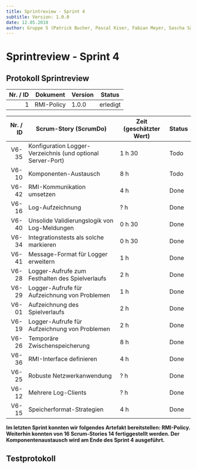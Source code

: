 ```yaml
---
title: Sprintreview - Sprint 4
subtitle: Version: 1.0.0
date: 12.05.2018
author: Gruppe 5 (Patrick Bucher, Pascal Kiser, Fabian Meyer, Sascha Sägesser)
---
```


# Sprintreview - Sprint 4

## Protokoll Sprintreview

| Nr. / ID | Dokument                 | Version  | Status   |
| -------: | ------------------------ | -------- | -------- |
| 1        | RMI-Policy               | 1.0.0    | erledigt |

| Nr. / ID | Scrum-Story (ScrumDo)                                       | Zeit (geschätzter Wert) | Status |
| -------: | ----------------------------------------------------------- | ----------------------- | ------ |
| V6-35    | Konfiguration Logger-Verzeichnis (und optional Server-Port) | 1 h 30                  | Todo   |
| V6-10    | Komponenten-Austausch                                       | 8 h                     | Todo   |
| V6-42    | RMI-Kommunikation umsetzen                                  | 4 h                     | Done   |
| V6-16    | Log-Aufzeichnung                                            | ? h                     | Done   |
| V6-40    | Unsolide Validierungslogik von Log-Meldungen                | 0 h 30                  | Done   |
| V6-34    | Integrationstests als solche markieren                      | 0 h 30                  | Done   |
| V6-41    | Message-Format für Logger erweitern                         | 1 h                     | Done   |
| V6-28    | Logger-Aufrufe zum Festhalten des Spielverlaufs             | 2 h                     | Done   |
| V6-29    | Logger-Aufrufe für Aufzeichnung von Problemen               | 1 h                     | Done   |
| V6-01    | Aufzeichnung des Spielverlaufs                              | 2 h                     | Done   |
| V6-19    | Logger-Aufrufe für Aufzeichnung von Problemen               | 2 h                     | Done   |
| V6-26    | Temporäre Zwischenspeicherung                               | 8 h                     | Done   |
| V6-36    | RMI-Interface definieren                                    | 4 h                     | Done   |
| V6-25    | Robuste Netzwerkanwendung                                   | ? h                     | Done   |
| V6-12    | Mehrere Log-Clients                                         | ? h                     | Done   |
| V6-15    | Speicherformat-Strategien                                   | 4 h                     | Done   |

**Im letzten Sprint konnten wir folgendes Artefakt bereitstellen: RMI-Policy. Weiterhin konnten von 16 Scrum-Stories 14 fertiggestellt werden. Der Komponentenaustausch wird am Ende des Sprint 4 ausgeführt.**

## Testprotokoll